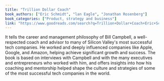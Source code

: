 ```yaml
---
title: "Trillion Dollar Coach"
book_authors: ["Eric Schmidt", "lan Eagle", "Jonathan Rosenberg"]
book_categories: ["Product, strategy and business"]
link: "https://www.goodreads.com/search?q=Trillion+Dollar+Coach+Eric+Schmidt"
---
```


It tells the career and management philosophy of Bill Campbell, a well-respected coach and advisor to many of Silicon Valley's most successful tech companies. He worked and deeply influenced companies like Apple, Google, and Amazon, helping achieve significant growth and success. The book is based on interviews with Campbell and with the many executives and entrepreneurs who worked with him, and offers insights into how his coaching and mentorship helped shape the culture and strategies of some of the most successful tech companies in the world.